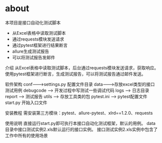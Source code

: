 # about
本项目是接口自动化测试脚本
- 从Excel表格中读取测试脚本
- 通过requests模块发送请求
- 通过pytest框架进行结果断言
- allure生成测试报告
- 可以将测试报告发邮件

介绍
从Excel表格中读取测试脚本，后台通过requests模块发送请求，获取响应。 使用pytest框架进行断言，生成测试报告，可以将测试报告通过邮件发送。

软件架构
conf--->settings.py 配置文件目录 data--->存放excel类型的接口测试用例 debugcode --> 开发过程中写测试一些调试代码 logs --> 日志目录 report --> 测试报告 utils --> 存放工具类的包 pytest.ini --> pytest配置文件 start.py 开始入口文件

安装教程
需安装第三方模块：pytest、allure-pytest、xlrd==1.2.0、requests

使用说明
直接运行start.py即可执行本接口自动化测试框架，默认的用例。
data目录中接口测试实例2.xls默认运行的接口实例。
接口测试实例2.xls实例中包含了工作中所有的使用场景
